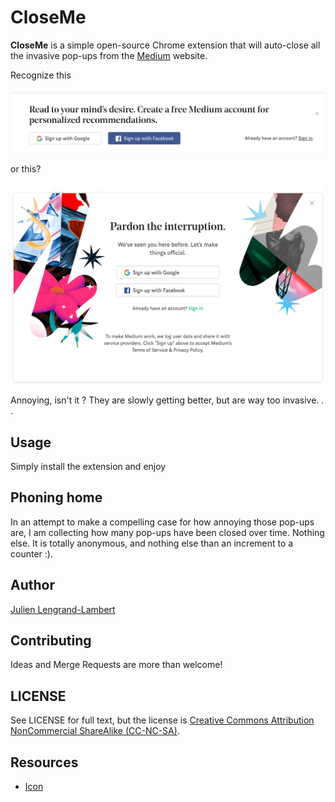 # CloseMe

**CloseMe** is a simple open-source Chrome extension that will auto-close all the invasive pop-ups from the [Medium](https://medium.com) website.

Recognize this

![medium invasion 1](./docs/images/medium-invasion-1.png)

 or this?

![medium invasion 2](./docs/images/medium-invasion-2.png)

Annoying, isn't it ? They are slowly getting better, but are way too invasive. . . 

## Usage

Simply install the extension and enjoy

## Phoning home

In an attempt to make a compelling case for how annoying those pop-ups are, I am collecting how many pop-ups have been closed over time. 
Nothing else. It is totally anonymous, and nothing else than an increment to a counter :).

## Author

[Julien Lengrand-Lambert](https://github.com/jlengrand)

## Contributing

Ideas and Merge Requests are more than welcome!

## LICENSE

See LICENSE for full text, but the license is [Creative Commons Attribution NonCommercial ShareAlike (CC-NC-SA)](https://tldrlegal.com/license/creative-commons-attribution-noncommercial-sharealike-(cc-nc-sa)).

## Resources

* [Icon](https://www.flaticon.com/free-icon/cancel_128397#term=sign&page=1&position=59)
